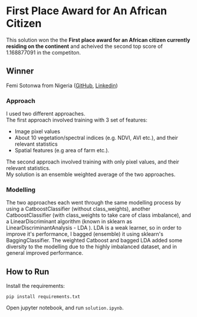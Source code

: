 # First Place Award for An African Citizen

This solution won the the **First place award for an African citizen currently residing on the continent** and acheived the second top score of 1.168877091 in the competiton. 

## Winner

Femi Sotonwa from Nigeria ([GitHub](https://github.com/youngtard), [Linkedin](https://www.linkedin.com/in/femi-sotonwa//))


### Approach
I used two different approaches.  
The first approach involved training with 3 set of features:
* Image pixel values 
* About 10 vegetation/spectral indices (e.g. NDVI, AVI etc.), and their relevant statistics 
* Spatial features (e.g area of farm etc.).  

The second approach involved training with only pixel values, and their relevant statistics.  
My solution is an ensemble weighted average of the two approaches.

### Modelling
The two approaches each went through the same modelling process by using a CatboostClassifier (without class_weights), another CatboostClassifier (with class_weights to take care of class imbalance), and a LinearDiscriminant algorithm (known in sklearn as LinearDiscriminantAnalysis - LDA ). LDA is a weak learner, so in order to improve it's performance, I bagged (ensemble) it using sklearn's BaggingClassifier. The weighted Catboost and bagged LDA added some diversity to the modelling due to the highly imbalanced dataset, and in general improved performance.

## How to Run

Install the requirements:

```
pip install requirements.txt
```

Open jupyter notebook, and run `solution.ipynb`.
